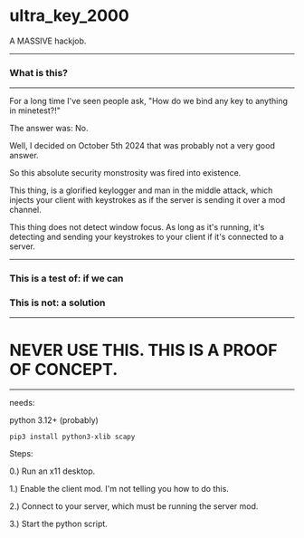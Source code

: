 # ultra_key_2000
 A MASSIVE hackjob.

-----

### What is this?

-----

For a long time I've seen people ask, "How do we bind any key to anything in minetest?!"

The answer was: No.

Well, I decided on October 5th 2024 that was probably not a very good answer.

So this absolute security monstrosity was fired into existence.

This thing, is a glorified keylogger and man in the middle attack, which injects your client with keystrokes as if the server is sending it over a mod channel.

This thing does not detect window focus. As long as it's running, it's detecting and sending your keystrokes to your client if it's connected to a server.

-----

### This is a test of: if we can

### This is not: a solution

-----
# NEVER USE THIS. THIS IS A PROOF OF CONCEPT.
-----

needs:

python 3.12+ (probably)

```
pip3 install python3-xlib scapy
```

Steps:

0.) Run an x11 desktop.

1.) Enable the client mod. I'm not telling you how to do this.

2.) Connect to your server, which must be running the server mod.

3.) Start the python script.


